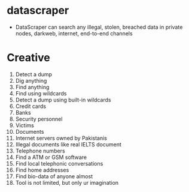 # datascraper
- DataScraper can search any illegal, stolen, breached data in private nodes, darkweb, internet, end-to-end channels

# Creative
1. Detect a dump
2. Dig anything
3. Find anything
4. Find using wildcards
5. Detect a dump using built-in wildcards
6. Credit cards
7. Banks
8. Security personnel
9. Victims
10. Documents
11. Internet servers owned by Pakistanis
12. Illegal documents like real IELTS document
13. Telephone numbers
14. Find a ATM or GSM software
15. Find local telephonic conversations
16. Find home addresses
17. Find bio-data of anyone almost
18. Tool is not limited, but only ur imagination
